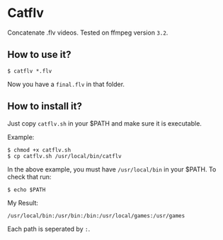 # Catflv

Concatenate .flv videos. Tested on ffmpeg version `3.2`.

## How to use it?

```
$ catflv *.flv
```

Now you have a `final.flv` in that folder.

## How to install it?

Just copy `catflv.sh` in your $PATH and make sure it is executable.

Example:

```
$ chmod +x catflv.sh
$ cp catflv.sh /usr/local/bin/catflv
```

In the above example, you must have `/usr/local/bin` in your $PATH. To check that run:

```
$ echo $PATH
```

My Result:

```
/usr/local/bin:/usr/bin:/bin:/usr/local/games:/usr/games
```

Each path is seperated by `:`.
